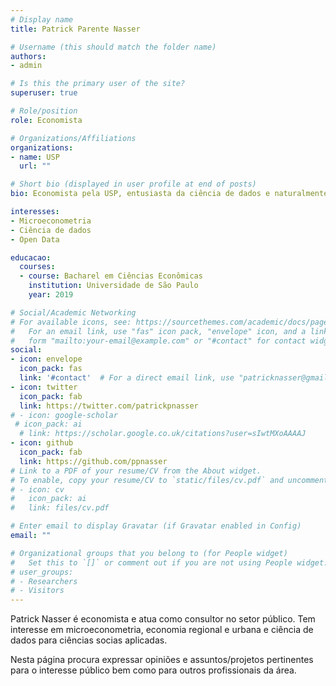 ```yaml
---
# Display name
title: Patrick Parente Nasser

# Username (this should match the folder name)
authors:
- admin

# Is this the primary user of the site?
superuser: true

# Role/position
role: Economista

# Organizations/Affiliations
organizations:
- name: USP
  url: ""

# Short bio (displayed in user profile at end of posts)
bio: Economista pela USP, entusiasta da ciência de dados e naturalmente curioso.

interesses:
- Microeconometria
- Ciência de dados
- Open Data

educacao:
  courses:
  - course: Bacharel em Ciências Econômicas
    institution: Universidade de São Paulo
    year: 2019

# Social/Academic Networking
# For available icons, see: https://sourcethemes.com/academic/docs/page-builder/#icons
#   For an email link, use "fas" icon pack, "envelope" icon, and a link in the
#   form "mailto:your-email@example.com" or "#contact" for contact widget.
social:
- icon: envelope
  icon_pack: fas
  link: '#contact'  # For a direct email link, use "patricknasser@gmail.com".
- icon: twitter
  icon_pack: fab
  link: https://twitter.com/patrickpnasser
# - icon: google-scholar
 # icon_pack: ai
  # link: https://scholar.google.co.uk/citations?user=sIwtMXoAAAAJ
- icon: github
  icon_pack: fab
  link: https://github.com/ppnasser
# Link to a PDF of your resume/CV from the About widget.
# To enable, copy your resume/CV to `static/files/cv.pdf` and uncomment the lines below.
# - icon: cv
#   icon_pack: ai
#   link: files/cv.pdf

# Enter email to display Gravatar (if Gravatar enabled in Config)
email: ""

# Organizational groups that you belong to (for People widget)
#   Set this to `[]` or comment out if you are not using People widget.
# user_groups:
# - Researchers
# - Visitors
---
```


Patrick Nasser é economista e atua como consultor no setor público. Tem interesse em microeconometria, economia regional e urbana e ciência de dados para ciências socias aplicadas. 

Nesta página procura expressar opiniões e assuntos/projetos pertinentes para o interesse público bem como para outros profissionais da área.
